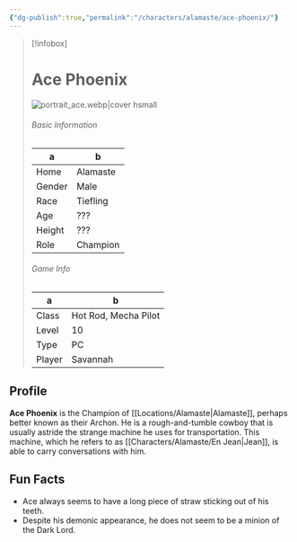 ```yaml
---
{"dg-publish":true,"permalink":"/characters/alamaste/ace-phoenix/"}
---
```



> [!infobox]
> # Ace Phoenix
> ![portrait_ace.webp|cover hsmall](/img/user/z_Assets/portrait_ace.webp)
> ###### Basic Information
> a | b  |
> ---|---|
> Home | Alamaste |
> Gender | Male |
> Race | Tiefling |
> Age | ??? |
> Height | ??? |
> Role | Champion |
> ###### Game Info
> a | b  |
> ---|---|
> Class | Hot Rod, Mecha Pilot |
> Level | 10 |
> Type | PC |
> Player | Savannah |

## Profile
**Ace Phoenix** is the Champion of [[Locations/Alamaste\|Alamaste]], perhaps better known as their Archon. He is a rough-and-tumble cowboy that is usually astride the strange machine he uses for transportation. This machine, which he refers to as [[Characters/Alamaste/En Jean\|Jean]], is able to carry conversations with him.

## Fun Facts
- Ace always seems to have a long piece of straw sticking out of his teeth.
- Despite his demonic appearance, he does not seem to be a minion of the Dark Lord.